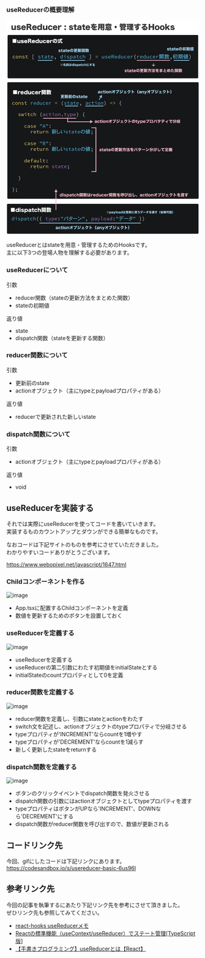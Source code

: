 ### useReducerの概要理解
![image](https://raw.githubusercontent.com/Naughty1029/TIL/main/Images/JavaScript/useReducer/usereducer.jpg)

useReducerとはstateを用意・管理するためのHooksです。  
主に以下3つの登場人物を理解する必要があります。  

### useReducerについて
引数
- reducer関数（stateの更新方法をまとめた関数）
- stateの初期値

返り値
- state
- dispatch関数（stateを更新する関数）

### reducer関数について
引数
- 更新前のstate
- actionオブジェクト（主にtypeとpayloadプロパティがある）

返り値
- reducerで更新された新しいstate

### dispatch関数について
引数
- actionオブジェクト（主にtypeとpayloadプロパティがある）

返り値
- void

## useReducerを実装する
それでは実際にuseReducerを使ってコードを書いていきます。  
実装するものカウントアップとダウンができる簡単なものです。  

なおコードは下記サイトのものを参考にさせていただきました。  
わかりやすいコードありがとうございます。

https://www.webopixel.net/javascript/1647.html

### Childコンポーネントを作る
![image](https://raw.githubusercontent.com/Naughty1029/TIL/main/Images/JavaScript/useReducer/no01.gif)

- App.tsxに配置するChildコンポーネントを定義
- 数値を更新するためのボタンを設置しておく

### useReducerを定義する
![image](https://raw.githubusercontent.com/Naughty1029/TIL/main/Images/JavaScript/useReducer/no02.gif)

- useReducerを定義する
- useReducerの第二引数にわたす初期値をinitialStateとする
- initialStateのcountプロパティとして0を定義

### reducer関数を定義する
![image](https://raw.githubusercontent.com/Naughty1029/TIL/main/Images/JavaScript/useReducer/no03.gif)

- reducer関数を定義し、引数にstateとactionをわたす
- switch文を記述し、actionオブジェクトのtypeプロパティで分岐させる
- typeプロパティが'INCREMENT'ならcountを1増やす
- typeプロパティが'DECREMENT'ならcountを1減らす
- 新しく更新したstateをreturnする

### dispatch関数を定義する
![image](https://raw.githubusercontent.com/Naughty1029/TIL/main/Images/JavaScript/useReducer/no04.gif)

- ボタンのクリックイベントでdispatch関数を発火させる
- dispatch関数の引数にはactionオブジェクトとしてtypeプロパティを渡す
- typeプロパティはボタンがUPなら'INCREMENT'、DOWNなら'DECREMENT'にする
- dispatch関数がreducer関数を呼び出すので、数値が更新される

## コードリンク先
今回、gifにしたコードは下記リンクにあります。
https://codesandbox.io/s/usereducer-basic-6us96l


## 参考リンク先
今回の記事を執筆するにあたり下記リンク先を参考にさせて頂きました。  
ぜひリンク先も参照してみてください。
- [react-hooks useReducerメモ](https://qiita.com/OmeletteCurry19/items/719c6666940dfe56a7af)
- [Reactの標準機能（useContext/useReducer）でステート管理[TypeScript版]](https://www.webopixel.net/javascript/1647.html)
- [【手書きプログラミング】useReducerとは【React】](https://www.youtube.com/watch?v=iRdoznRFSe8&t=302s)